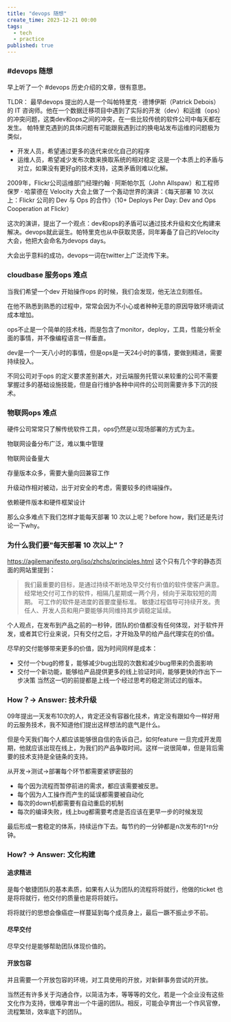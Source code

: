 ```yaml
---
title: "devops 随想"
create_time: 2023-12-21 00:00
tags:
  - tech
  - practice
published: true
---
```



### #devops 随想

早上听了一个 #devops 历史介绍的文章，很有意思。

TLDR：
最早devops 提出的人是一个叫帕特里克 · 德博伊斯（Patrick Debois）的 IT 咨询师。他在一个数据迁移项目中遇到了实际的开发（dev）和运维（ops）的冲突问题，这类dev和ops之间的冲突，在一些比较传统的软件公司中每天都在发生。
帕特里克遇到的具体问题有可能跟我遇到过的换电站发布运维的问题极为类似，
- 开发人员，希望通过更多的迭代来优化自己的程序
- 运维人员，希望减少发布次数来换取系统的相对稳定
这是一个本质上的矛盾与对立，如果没有更好g的技术支持，这类矛盾则难以化解。

2009年，Flickr公司运维部门经理约翰 · 阿斯帕尔瓦（John Allspaw）和工程师保罗 · 哈蒙德在 Velocity 大会上做了一个轰动世界的演讲：《每天部署 10 次以上：Flickr 公司的 Dev 与 Ops 的合作》（10+ Deploys Per Day: Dev and Ops Cooperation at Flickr）

这次的演讲，提出了一个观点：dev和ops的矛盾可以通过技术升级和文化构建来解决。devops就此诞生。帕特里克也从中获取灵感，同年筹备了自己的Velocity大会，他把大会命名为devops days。

大会出乎意料的成功，devops一词在twitter上广泛流传下来。

### cloudbase 服务ops 难点
当我们希望一个dev 开始操作ops 的时候，我们会发现，他无法立刻胜任。

在他不熟悉到熟悉的过程中，常常会因为不小心或者种种无意的原因导致环境调试成本增加。

ops不止是一个简单的技术栈，而是包含了monitor，deploy，工具，性能分析全面的事情，并不像编程语言一样垂直。

dev是一个一天八小时的事情，但是ops是一天24小时的事情，要做到精进，需要持续投入。

不同公司对于ops 的定义要求差别甚大，对云端服务托管以来较重的公司不需要掌握过多的基础设施技能，但是自行维护各种中间件的公司则需要许多下沉的技术。

### 物联网ops 难点
硬件公司常常只了解传统软件工具，ops仍然是以现场部署的方式为主。

物联网设备分布广泛，难以集中管理

物联网设备量大

存量版本众多，需要大量向回兼容工作

升级动作相对被动，出于对安全的考虑，需要较多的终端操作。

依赖硬件版本和硬件框架设计

那么众多难点下我们怎样才能每天部署 10 次以上呢？before how，我们还是先讨论一下why。

### 为什么我们要"每天部署 10 次以上"？
https://agilemanifesto.org/iso/zhchs/principles.html
这个只有几个字的静态页面的网站里提到：

> 我们最重要的目标，是通过持续不断地及早交付有价值的软件使客户满意。
> 经常地交付可工作的软件，相隔几星期或一两个月，倾向于采取较短的周期。
> 可工作的软件是进度的首要度量标准。
> 敏捷过程倡导可持续开发。责任人、开发人员和用户要能够共同维持其步调稳定延续。

个人观点，在发布到产品之前的一秒钟，团队的价值都没有任何体现，对于软件开发，或者其它行业来说，只有交付之后，才开始及早的给产品代理实在的价值。

尽早的交付能够带来更多的价值，因为时间同样是成本：
- 交付一个bug的修复，能够减少bug出现的次数和减少bug带来的负面影响
- 交付一个新功能，能够给产品提供更多的线上验证时间，能够更快的作出下一步决策
  当然这一切的前提都是上线一个经过思考的稳定测试过的版本。

### How？-> Answer: 技术升级
09年提出一天发布10次的人，肯定还没有容器化技术，肯定没有跟如今一样好用的云服务技术，我不知道他们提出这样想法的底气是什么。

但是今天我们每个人都应该能够很自信的告诉自己，如何feature 一旦完成开发周期，他就应该出现在线上，为我们的产品争取时间。这样一说很简单，但是背后需要的技术支持是全链条的支持。

从开发->测试->部署每个环节都需要紧锣密鼓的
- 每个因为流程而暂停前进的需求，都应该需要被反思。
- 每个因为人工操作而产生的延误都需要被自动化
- 每次的down机都需要有自动重启的机制
- 每次的编译失败，线上bug都需要考虑是否应该在更早一步的时候发现
 
最后形成一套稳定的体系，持续运作下去。每节约的一分钟都是n次发布的1`*`n分钟。
### How? -> Answer: 文化构建
#### 追求精进
是每个敏捷团队的基本素质，如果有人认为团队的流程将将就行，他做的ticket 也是将将就行，他交付的质量也是将将就行。

将将就行的思想会像癌症一样蔓延到每个成员身上，最后一蹶不振止步不前。
#### 尽早交付
尽早交付是能够帮助团队体现价值的。

#### 开放包容
并且需要一个开放包容的环境，对工具使用的开放，对新鲜事务尝试的开放。

当然还有许多关于沟通合作，以简洁为本，等等等的文化，若是一个企业没有这些文化作为支持，很难孕育出一个牛逼的团队。相反，可能会孕育出一个作风官僚，流程繁琐，效率底下的团队。